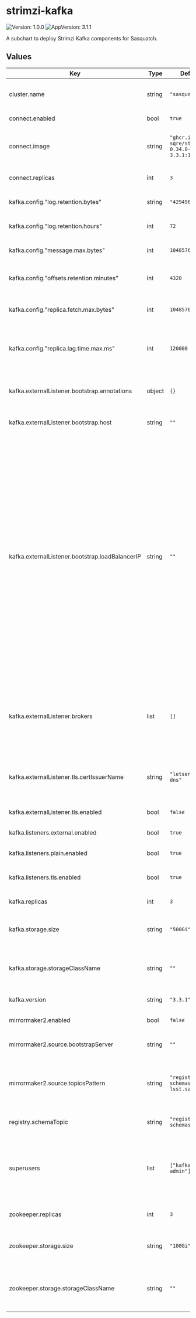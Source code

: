 # strimzi-kafka

![Version: 1.0.0](https://img.shields.io/badge/Version-1.0.0-informational?style=flat-square) ![AppVersion: 3.1.1](https://img.shields.io/badge/AppVersion-3.1.1-informational?style=flat-square)

A subchart to deploy Strimzi Kafka components for Sasquatch.

## Values

| Key | Type | Default | Description |
|-----|------|---------|-------------|
| cluster.name | string | `"sasquatch"` | Name used for the Kafka cluster, and used by Strimzi for many annotations. |
| connect.enabled | bool | `true` | Enable Kafka Connect. |
| connect.image | string | `"ghcr.io/lsst-sqre/strimzi-0.34.0-kafka-3.3.1:1.1.0"` | Custom strimzi-kafka image with connector plugins used by sasquatch. |
| connect.replicas | int | `3` | Number of Kafka Connect replicas to run. |
| kafka.config."log.retention.bytes" | string | `"429496729600"` | Maximum retained number of bytes for a topic's data. |
| kafka.config."log.retention.hours" | int | `72` | Number of days for a topic's data to be retained. |
| kafka.config."message.max.bytes" | int | `10485760` | The largest record batch size allowed by Kafka. |
| kafka.config."offsets.retention.minutes" | int | `4320` | Number of minutes for a consumer group's offsets to be retained. |
| kafka.config."replica.fetch.max.bytes" | int | `10485760` | The number of bytes of messages to attempt to fetch for each partition. |
| kafka.config."replica.lag.time.max.ms" | int | `120000` | Replica lag time can't be smaller than request.timeout.ms configuration in kafka connect. |
| kafka.externalListener.bootstrap.annotations | object | `{}` | Annotations that will be added to the Ingress, Route, or Service resource. |
| kafka.externalListener.bootstrap.host | string | `""` | Name used for TLS hostname verification. |
| kafka.externalListener.bootstrap.loadBalancerIP | string | `""` | The loadbalancer is requested with the IP address specified in this field. This feature depends on whether the underlying cloud provider supports specifying the loadBalancerIP when a load balancer is created. This field is ignored if the cloud provider does not support the feature. Once the IP address is provisioned this option make it possible to pin the IP address. We can request the same IP next time it is provisioned. This is important because it lets us configure a DNS record, associating a hostname with that pinned IP address. |
| kafka.externalListener.brokers | list | `[]` | Borkers configuration. host is used in the brokers' advertised.brokers configuration and for TLS hostname verification. The format is a list of maps. |
| kafka.externalListener.tls.certIssuerName | string | `"letsencrypt-dns"` | Name of a ClusterIssuer capable of provisioning a TLS certificate for the broker. |
| kafka.externalListener.tls.enabled | bool | `false` | Whether TLS encryption is enabled. |
| kafka.listeners.external.enabled | bool | `true` | Whether external listener is enabled. |
| kafka.listeners.plain.enabled | bool | `true` | Whether internal plaintext listener is enabled. |
| kafka.listeners.tls.enabled | bool | `true` | Whether internal TLS listener is enabled. |
| kafka.replicas | int | `3` | Number of Kafka broker replicas to run. |
| kafka.storage.size | string | `"500Gi"` | Size of the backing storage disk for each of the Kafka brokers. |
| kafka.storage.storageClassName | string | `""` | Name of a StorageClass to use when requesting persistent volumes. |
| kafka.version | string | `"3.3.1"` | Version of Kafka to deploy. |
| mirrormaker2.enabled | bool | `false` | Enable replication in the target (passive) cluster. |
| mirrormaker2.source.bootstrapServer | string | `""` | Source (active) cluster to replicate from. |
| mirrormaker2.source.topicsPattern | string | `"registry-schemas, lsst.sal.*"` | Topic replication from the source cluster defined as a comma-separated list or regular expression pattern. |
| registry.schemaTopic | string | `"registry-schemas"` | Name of the topic used by the Schema Registry |
| superusers | list | `["kafka-admin"]` | A list of usernames for users who should have global admin permissions. These users will be created, along with their credentials. |
| zookeeper.replicas | int | `3` | Number of Zookeeper replicas to run. |
| zookeeper.storage.size | string | `"100Gi"` | Size of the backing storage disk for each of the Zookeeper instances. |
| zookeeper.storage.storageClassName | string | `""` | Name of a StorageClass to use when requesting persistent volumes. |
